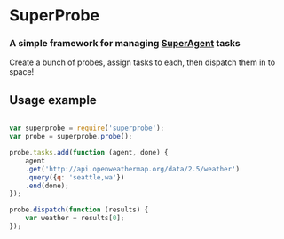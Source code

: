 # SuperProbe
### A simple framework for managing [SuperAgent](https://github.com/visionmedia/superagent) tasks

Create a bunch of probes, assign tasks to each, then dispatch them in to space!



## Usage example

```js

var superprobe = require('superprobe');
var probe = superprobe.probe();

probe.tasks.add(function (agent, done) {
	agent
	.get('http://api.openweathermap.org/data/2.5/weather')
	.query({q: 'seattle,wa'})
	.end(done);
});

probe.dispatch(function (results) {
	var weather = results[0];
});


```